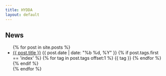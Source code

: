 ```yaml
---
title: HYDDA
layout: default
---
```

<div class="home">

  <h2 class="alt-h2">News</h2>

  <ul class="list-style-none blog-posts-list-hydda">
    {% for post in site.posts %}
      <li>
        <a class="alt-h3" href="{{ post.url | prepend: site.baseurl }}">{{ post.title }}</a>
        <span class="float-right ml-2">{{ post.date | date: "%b %d, %Y" }}</span>
        {% if post.tags.first == 'index' %}
          {% for tag in post.tags offset:1 %}
            <span class="float-right Label bg-hydda mt-3 mr-1">{{ tag }}</span>
          {% endfor %}
        {% endif %}
      </li>
    {% endfor %}
  </ul>

</div>